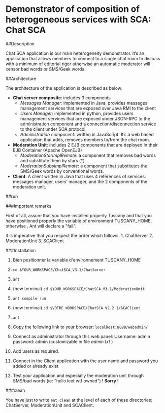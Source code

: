 Demonstrator of composition of heterogeneous services with SCA: Chat SCA
========================================================================


##Description

Chat SCA application is our main heterogeneity demonstrator. It’s an application that allows members to connect to a single chat room to discuss with a minimum of editorial rigor otherwise an automatic moderator will censor bad words or SMS/Geek words. 

##Architecture

The architecture of the application is described as below:

* **Chat server composite**: includes 3 components
    *  *Messages Manager*: implemented in Java, provides messages management services that are exposed over Java RMI to the client
    *  *Users Manager*: implemented in python, provides users management services that are exposed under JSON-RPC to the administration component   and a connection/disconnection service to the client under SOA protocol.
    *  *Administration component*: written in JavaScript. It’s a web based application that adds, removes members to/from the chat room.
*  **Moderation Unit**: includes 2 EJB components that are deployed in their EJB Container (Apache OpenEJB)
    *  *ModerationStarImplRemote*: a component that removes bad words and substitute them by stars (*)
    *  *ModerationSubsImplRemote*: a component that substitutes the SMS/Geek words by conventional words. 
*  **Client**: A client written in Java that uses 4 references of services: messages manager, users’ manager, and the 2 components of the moderation unit.
 

##run

###Important remarks

First of all, assure that you have installed properly Tuscany and 
that you have positioned properly the variable of environment 
TUSCANY_HOME, otherwise , Ant will declare a "fail".

It is imperative that you respect the order which follows:
    1. ChatServer
    2. ModerationUnit
    3. SCAClient


###Installation
1. Bien positionner la variable d'environnement TUSCANY_HOME
2. `cd $YOUR_WORKSPACE/ChatSCA_V3.1/ChatServer`
3. `ant`
4. (new terminal)
`cd $YOUR_WORKSPACE/ChatSCA_V3.1/ModerationUnit`
5. `ant compile run`
6. (new terminal)
    `cd $VOTRE_WORKSPACE/ChatSCA_V2.2.1/SCAClient`
7. `ant`
8. Copy the following link to your browser:
    `localhost:8080/webadmin/`
9. Connect as administrator through this web panel:
    Username: admin
    password: admin
    (customizable in file *admin.txt* )
10. Add users as required.

11. Connect in the Client application with the user name and password you added 
    or already exist.

12. Test your application and especially the moderation unit through SMS/bad words
    (ie: "hello leet wtf owned") ! **Sorry !**

###clean

You have just to write `ant clean` at the level of each of these directories: ChatServer, ModerationUnit and SCAClient.


